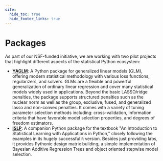 ```yaml
---
site:
  hide_toc: true
  hide_footer_links: true
---
```


# Packages

<!--
::::{grid} 1 1 2 3

:::{card}
:header: Package 1
...
:::

:::{card}
:header: Package 2
...
:::

:::{card}
:header: Package 3
...
:::
::::

# Pilot Projects
-->

As part of our NSF-funded initiative, we are working with two pilot projects that highlight different aspects of the statistical Python ecosystem:

- **[YAGLM](https://github.com/yaglm/yaglm)**: A Python package for generalized linear models (GLM), offering modern statistical methodology with various loss functions, regularizers, and solvers.
  GLMs are a flexible and powerful generalization of ordinary linear regression and cover many statistical models widely used in applications.
  Beyond the basic LASSO/ridge penalties, the package supports structured penalties such as the nuclear norm as well as the group, exclusive, fused, and generalized lasso and non-convex penalties.
  It comes with a variety of tuning parameter selection methods including: cross-validation, information criteria that have favorable model selection properties, and degrees of freedom estimators.
- **[ISLP](https://github.com/intro-stat-learning/ISLP)**: A companion Python package for the textbook "An Introduction to Statistical Learning with Applications in Python," closely following the examples in its hugely successful `R` version.
  Besides just providing labs, it provides Pythonic design matrix building, a simple implementation of Bayesian Additive Regression Trees and object oriented stepwise model selection.
